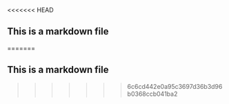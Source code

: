 <<<<<<< HEAD
## This is a markdown file
=======
## This is a markdown file
>>>>>>> 6c6cd442e0a95c3697d36b3d96b0368ccb041ba2
